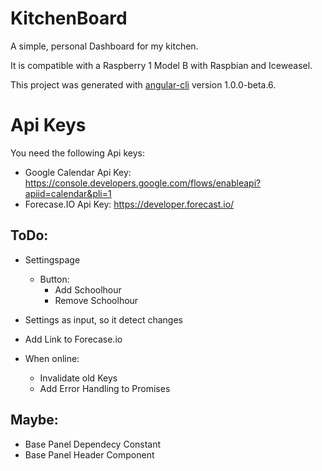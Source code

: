 # KitchenBoard

A simple, personal Dashboard for my kitchen.

It is compatible with a Raspberry 1 Model B with Raspbian and Iceweasel.

This project was generated with [angular-cli](https://github.com/angular/angular-cli) version 1.0.0-beta.6.

# Api Keys
You need the following Api keys:
- Google Calendar Api Key: https://console.developers.google.com/flows/enableapi?apiid=calendar&pli=1
- Forecase.IO Api Key: https://developer.forecast.io/

## ToDo:
- Settingspage
  - Button:
    - Add Schoolhour
    - Remove Schoolhour
- Settings as input, so it detect changes
- Add Link to Forecase.io

- When online:
  - Invalidate old Keys
  - Add Error Handling to Promises

## Maybe:
- Base Panel Dependecy Constant
- Base Panel Header Component
